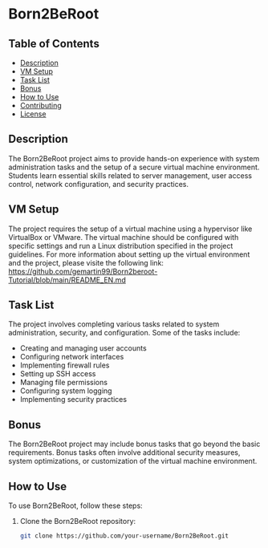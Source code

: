 # Born2BeRoot

## Table of Contents

- [Description](#description)
- [VM Setup](#vm-setup)
- [Task List](#task-list)
- [Bonus](#bonus)
- [How to Use](#how-to-use)
- [Contributing](#contributing)
- [License](#license)

## Description

The Born2BeRoot project aims to provide hands-on experience with system administration tasks and the setup of a secure virtual machine environment. Students learn essential skills related to server management, user access control, network configuration, and security practices.

## VM Setup

The project requires the setup of a virtual machine using a hypervisor like VirtualBox or VMware. The virtual machine should be configured with specific settings and run a Linux distribution specified in the project guidelines. For more information about setting up the virtual environment and the project, please visite the following link:
https://github.com/gemartin99/Born2beroot-Tutorial/blob/main/README_EN.md

## Task List

The project involves completing various tasks related to system administration, security, and configuration. Some of the tasks include:

- Creating and managing user accounts
- Configuring network interfaces
- Implementing firewall rules
- Setting up SSH access
- Managing file permissions
- Configuring system logging
- Implementing security practices

## Bonus

The Born2BeRoot project may include bonus tasks that go beyond the basic requirements. Bonus tasks often involve additional security measures, system optimizations, or customization of the virtual machine environment.

## How to Use

To use Born2BeRoot, follow these steps:

1. Clone the Born2BeRoot repository:

   ```bash
   git clone https://github.com/your-username/Born2BeRoot.git
